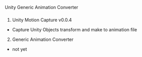 Unity Generic Animation Converter
###
1. Unity Motion Capture v0.0.4
 - Capture Unity Objects transform and make to animation file
2. Generic Animation Converter
 - not yet
